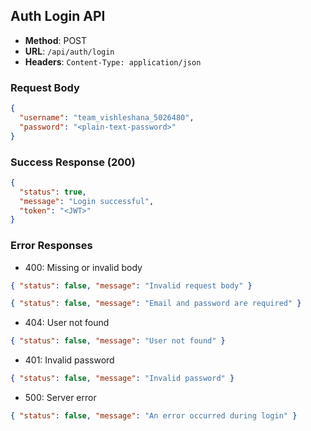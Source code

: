 ## Auth Login API

- **Method**: POST
- **URL**: `/api/auth/login`
- **Headers**: `Content-Type: application/json`

### Request Body
```json
{
  "username": "team_vishleshana_5026480",
  "password": "<plain-text-password>"
}
```

### Success Response (200)
```json
{
  "status": true,
  "message": "Login successful",
  "token": "<JWT>"
}
```

### Error Responses
- 400: Missing or invalid body
```json
{ "status": false, "message": "Invalid request body" }
```
```json
{ "status": false, "message": "Email and password are required" }
```
- 404: User not found
```json
{ "status": false, "message": "User not found" }
```
- 401: Invalid password
```json
{ "status": false, "message": "Invalid password" }
```
- 500: Server error
```json
{ "status": false, "message": "An error occurred during login" }
```

